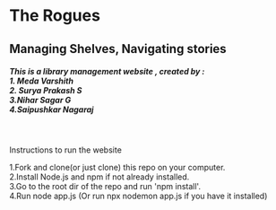 <h1>The Rogues</h1>
<h2>Managing Shelves, Navigating stories</h2>
<h5>This is a library management website , created by : <br>1. Meda Varshith<br>2. Surya Prakash S<br>3.Nihar Sagar G<br>4.Saipushkar Nagaraj</h5>
<br>
<p>Instructions to run the website</p>
1.Fork and clone(or just clone) this repo on your computer.
<br>
2.Install Node.js and npm if not already installed.
<br>
3.Go to the root dir of the repo and run 'npm install'.
<br>
4.Run node app.js (Or run npx nodemon app.js if you have it installed)
<br>
